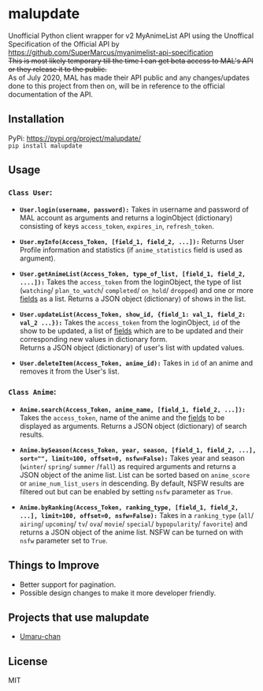 # malupdate
Unofficial Python client wrapper for v2 MyAnimeList API using the Unoffical Specification of the Official API by <br>
https://github.com/SuperMarcus/myanimelist-api-specification <br>
~~This is most likely temporary till the time I can get beta access to MAL's API or they release it to the public.~~ <br>
As of July 2020, MAL has made their API public and any changes/updates done to this project from then on, will be in reference to the official documentation of the API.

## Installation
PyPi: https://pypi.org/project/malupdate/ <br>
`pip install malupdate`
## Usage
### `Class User`:
* **`User.login(username, password):`** Takes in username and password of MAL account as arguments and returns a loginObject (dictionary) consisting of keys `access_token`, `expires_in`, `refresh_token`.

* **`User.myInfo(Access_Token, [field_1, field_2, ...]):`** Returns User Profile information and statistics (if `anime_statistics` field is used as argument).

* **`User.getAnimeList(Access_Token, type_of_list, [field_1, field_2, ....]):`** Takes the `access_token` from the loginObject, the type of list (`watching`/ `plan_to_watch`/ `completed`/ `on_hold`/ `dropped`) and one or more [fields](https://github.com/SuperMarcus/myanimelist-api-specification#response-objects) as a list. Returns a JSON object (dictionary) of shows in the list.

* **`User.updateList(Access_Token, show_id, {field_1: val_1, field_2: val_2 ...}):`** Takes the `access_token` from the loginObject, `id` of the show to be updated, a list of [fields](https://github.com/SuperMarcus/myanimelist-api-specification#response-objects) which are to be updated and their corresponding new values in dictionary form. <br>
Returns a JSON object (dictionary) of user's list with updated values.

* **`User.deleteItem(Access_Token, anime_id):`** Takes in `id` of an anime and removes it from the User's list.

### `Class Anime`:
* **`Anime.search(Access_Token, anime_name, [field_1, field_2, ...]):`** Takes the `access_token`, name of the anime and the [fields](https://github.com/SuperMarcus/myanimelist-api-specification#response-objects) to be displayed as arguments. Returns a JSON object (dictionary) of search results. <br>

* **`Anime.bySeason(Access_Token, year, season, [field_1, field_2, ...], sort="", limit=100, offset=0, nsfw=False):`** Takes year and season (`winter`/ `spring`/ `summer` /`fall`) as required arguments and returns a JSON object of the anime list. List can be sorted based on `anime_score` or `anime_num_list_users` in descending. By default, NSFW results are filtered out but can be enabled by setting `nsfw` parameter as `True`.

* **`Anime.byRanking(Access_Token, ranking_type, [field_1, field_2, ...], limit=100, offset=0, nsfw=False):`** Takes in a `ranking_type` (`all`/ `airing`/ `upcoming`/ `tv`/ `ova`/ `movie`/ `special`/ `bypopularity`/ `favorite`) and returns a JSON object of the anime list. NSFW can be turned on with `nsfw` parameter set to `True`.

## Things to Improve
* Better support for pagination.
* Possible design changes to make it more developer friendly.

## Projects that use malupdate
* [Umaru-chan](https://github.com/m0mosenpai/Umaru-chan)

## License
MIT
